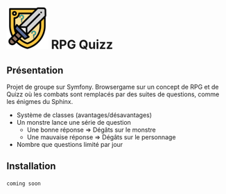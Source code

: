 # ![](public/assets/img/rpgquizz.png) RPG Quizz 

## Présentation
Projet de groupe sur Symfony.
Browsergame sur un concept de RPG et de Quizz où les combats sont remplacés par des suites de questions, comme les énigmes du Sphinx.  

* Système de classes (avantages/désavantages)
* Un monstre lance une série de question
    * Une bonne réponse => Dégâts sur le monstre
    * Une mauvaise réponse => Dégâts sur le personnage
* Nombre que questions limité par jour
## Installation
`coming soon`
